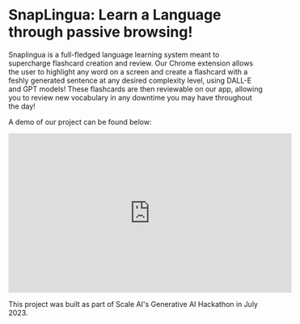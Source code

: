# SnapLingua: Learn a Language through passive browsing!

Snaplingua is a full-fledged language learning system meant to supercharge flashcard creation and review. Our Chrome extension allows the user to highlight any word on a screen and create a flashcard with a feshly generated sentence at any desired complexity level, using DALL-E and GPT models! These flashcards are then reviewable on our app, allowing you to review new vocabulary in any downtime you may have throughout the day!

A demo of our project can be found below:
<iframe width="560" height="315" src="https://www.youtube.com/embed/ti76mkP7DKU?si=IEc7gWEE3Fk4c478&amp;start=196&amp;clip=UgkxYpWVBO4gDAJtUJKcKJ3BtdshCD0ztdQi&amp;clipt=ELyCDBia7Aw" title="YouTube video player" frameborder="0" allow="accelerometer; autoplay; clipboard-write; encrypted-media; gyroscope; picture-in-picture; web-share" allowfullscreen></iframe>

This project was built as part of Scale AI's Generative AI Hackathon in July 2023.
